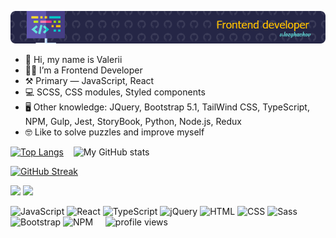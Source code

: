 ![Header](./header.png)


- 👋 Hi, my name is Valerii
- 👨‍💻 I’m a Frontend Developer
- ⚒ Primary — JavaScript, React
- 💻 SCSS, CSS modules, Styled components
- 🖥 Other knowledge: JQuery, Bootstrap 5.1, TailWind CSS, TypeScript, NPM, Gulp, Jest, StoryBook, Python, Node.js, Redux
- 🤓 Like to solve puzzles and improve myself


[![Top Langs](https://github-readme-stats.vercel.app/api/top-langs/?username=valerii-frontend&layout=compact&hide_progress=false&theme=shades-of-purple&card_width=373&border_radius=0&hide_border=true)](https://github.com/anuraghazra/github-readme-stats)&nbsp;&nbsp;&nbsp; ![My GitHub stats](https://github-readme-stats.vercel.app/api?username=valerii-frontend&show_icons=true&theme=shades-of-purple&custom_title=My%20commits%20stats&line_height=20&&card_width=405&border_radius=0&hide_border=true)

[![GitHub Streak](http://github-readme-streak-stats.herokuapp.com?user=valerii-frontend)](https://git.io/streak-stats)

<img width='832' src="https://wakatime.com/share/@610f1e99-b8bc-4bd0-beb6-4fcdd31c3b0b/bdf12e46-9532-48db-ad80-0b57cb388035.svg"/>
<img width='832' src="https://wakatime.com/share/@610f1e99-b8bc-4bd0-beb6-4fcdd31c3b0b/b8a8201f-b9ea-4994-bc79-76c083516fac.svg"/>

![JavaScript](https://img.shields.io/badge/-JavaScript-333?logo=javascript&logoColor=yellow&style=flat-square)
![React](https://img.shields.io/badge/-React-61DAFB?logo=react&logoColor=black&style=flat-square)
![TypeScript](https://img.shields.io/badge/-TypeScript-007ACC?logo=typescript&logoColor=white&style=flat-square)
![jQuery](https://img.shields.io/badge/-jQuery-0769AD?logo=jquery&logoColor=white&style=flat-square)
![HTML](https://img.shields.io/badge/-HTML-E34F26?logo=html5&logoColor=white&style=flat-square)
![CSS](https://img.shields.io/badge/-CSS-1572B6?logo=css3&logoColor=white&style=flat-square)
![Sass](https://img.shields.io/badge/-Sass-CC6699?logo=sass&logoColor=white&style=flat-square)
![Bootstrap](https://img.shields.io/badge/-Bootstrap-563D7C?logo=bootstrap&logoColor=white&style=flat-square)
![NPM](https://img.shields.io/badge/-NPM-CB3837?logo=npm&logoColor=white&style=flat-square)&nbsp;&nbsp;&nbsp;&nbsp; ![profile views](https://komarev.com/ghpvc/?username=valerii-frontend&color=643783&style=flat-square)


